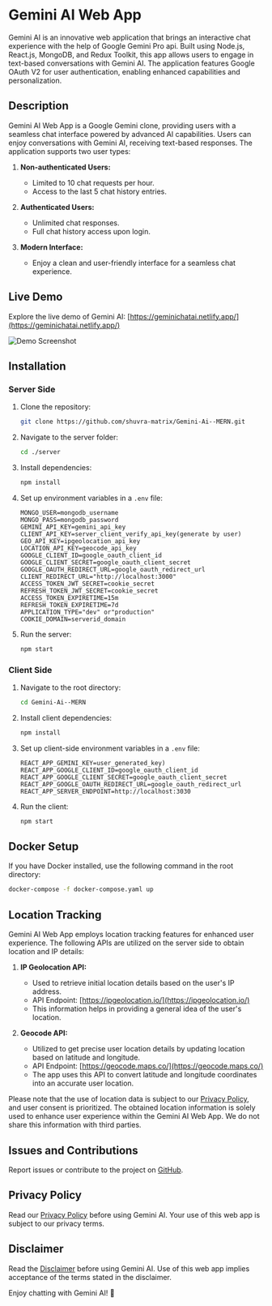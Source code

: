 # Gemini AI Web App

Gemini AI is an innovative web application that brings an interactive chat experience with the help of Google Gemini Pro api. Built using Node.js, React.js, MongoDB, and Redux Toolkit, this app allows users to engage in text-based conversations with Gemini AI. The application features Google OAuth V2 for user authentication, enabling enhanced capabilities and personalization.

## Description

Gemini AI Web App is a Google Gemini clone, providing users with a seamless chat interface powered by advanced AI capabilities. Users can enjoy conversations with Gemini AI, receiving text-based responses. The application supports two user types:

1. **Non-authenticated Users:**

   - Limited to 10 chat requests per hour.
   - Access to the last 5 chat history entries.

2. **Authenticated Users:**
   - Unlimited chat responses.
   - Full chat history access upon login.
3. **Modern Interface:**
   - Enjoy a clean and user-friendly interface for a seamless chat experience.

## Live Demo

Explore the live demo of Gemini AI: [https://geminichatai.netlify.app/](https://geminichatai.netlify.app/)

![Demo Screenshot](https://res.cloudinary.com/dqone7ala/image/upload/v1710036366/Screenshot_2024-03-10_073520_wkcnwj.png)

## Installation

### Server Side

1. Clone the repository:

   ```bash
   git clone https://github.com/shuvra-matrix/Gemini-Ai--MERN.git
   ```

2. Navigate to the server folder:

   ```bash
   cd ./server
   ```

3. Install dependencies:

   ```bash
   npm install
   ```

4. Set up environment variables in a `.env` file:

   ```
   MONGO_USER=mongodb_username
   MONGO_PASS=mongodb_password
   GEMINI_API_KEY=gemini_api_key
   CLIENT_API_KEY=server_client_verify_api_key(generate by user)
   GEO_API_KEY=ipgeolocation_api_key
   LOCATION_API_KEY=geocode_api_key
   GOOGLE_CLIENT_ID=google_oauth_client_id
   GOOGLE_CLIENT_SECRET=google_oauth_client_secret
   GOOGLE_OAUTH_REDIRECT_URL=google_oauth_redirect_url
   CLIENT_REDIRECT_URL="http://localhost:3000"
   ACCESS_TOKEN_JWT_SECRET=cookie_secret
   REFRESH_TOKEN_JWT_SECRET=cookie_secret
   ACCESS_TOKEN_EXPIRETIME=15m
   REFRESH_TOKEN_EXPIRETIME=7d
   APPLICATION_TYPE="dev" or"production"
   COOKIE_DOMAIN=serverid_domain
   ```

5. Run the server:

   ```bash
   npm start
   ```

### Client Side

1. Navigate to the root directory:

   ```bash
   cd Gemini-Ai--MERN
   ```

2. Install client dependencies:

   ```bash
   npm install
   ```

3. Set up client-side environment variables in a `.env` file:

   ```
   REACT_APP_GEMINI_KEY=user_generated_key)
   REACT_APP_GOOGLE_CLIENT_ID=google_oauth_client_id
   REACT_APP_GOOGLE_CLIENT_SECRET=google_oauth_client_secret
   REACT_APP_GOOGLE_OAUTH_REDIRECT_URL=google_oauth_redirect_url
   REACT_APP_SERVER_ENDPOINT=http://localhost:3030
   ```

4. Run the client:

   ```bash
   npm start
   ```

## Docker Setup

If you have Docker installed, use the following command in the root directory:

```bash
docker-compose -f docker-compose.yaml up
```

## Location Tracking

Gemini AI Web App employs location tracking features for enhanced user experience. The following APIs are utilized on the server side to obtain location and IP details:

1. **IP Geolocation API:**

   - Used to retrieve initial location details based on the user's IP address.
   - API Endpoint: [https://ipgeolocation.io/](https://ipgeolocation.io/)
   - This information helps in providing a general idea of the user's location.

2. **Geocode API:**
   - Utilized to get precise user location details by updating location based on latitude and longitude.
   - API Endpoint: [https://geocode.maps.co/](https://geocode.maps.co/)
   - The app uses this API to convert latitude and longitude coordinates into an accurate user location.

Please note that the use of location data is subject to our [Privacy Policy](https://github.com/superdev358/Gemini-Ai--MERN/blob/main/PRIVACY-POLICY.md), and user consent is prioritized. The obtained location information is solely used to enhance user experience within the Gemini AI Web App. We do not share this information with third parties.

## Issues and Contributions

Report issues or contribute to the project on [GitHub](https://github.com/superdev358/Gemini-Ai--MERN).

## Privacy Policy

Read our [Privacy Policy](https://github.com/superdev358/Gemini-Ai--MERN/blob/main/PRIVACY-POLICY.md) before using Gemini AI. Your use of this web app is subject to our privacy terms.

## Disclaimer

Read the [Disclaimer](https://github.com/superdev358/Gemini-Ai--MERN/blob/main/DISCLAIMER.md) before using Gemini AI. Use of this web app implies acceptance of the terms stated in the disclaimer.

Enjoy chatting with Gemini AI! 🚀
